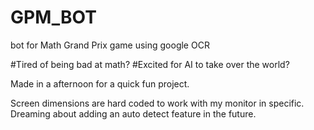 # GPM_BOT
bot for Math Grand Prix game using google OCR

#Tired of being bad at math?
#Excited for AI to take over the world?

Made in a afternoon for a quick fun project.

Screen dimensions are hard coded to work with my monitor in specific.  Dreaming about adding an auto detect feature in the future.
